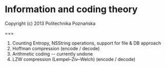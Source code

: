 Information and coding theory
====

Copyright (c) 2013 Politechnika Poznańska

===

1. Counting Entropy, NSString operations, support for file & DB approach
2. Hoffman compression (encode / decode)
3. Arithmetic coding -- currently undone
4. LZW compression (Lempel–Ziv–Welch) (encode / decode)